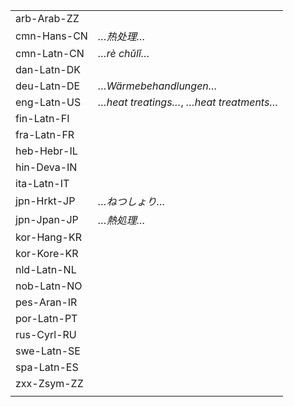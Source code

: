 | | |
|-|-|
| arb-Arab-ZZ |  |
| cmn-Hans-CN | _…热处理…_ |
| cmn-Latn-CN | _…rè chǔlǐ…_ |
| dan-Latn-DK |  |
| deu-Latn-DE | _…Wärmebehandlungen…_ |
| eng-Latn-US | _…heat treatings…_, _…heat treatments…_ |
| fin-Latn-FI |  |
| fra-Latn-FR |  |
| heb-Hebr-IL |  |
| hin-Deva-IN |  |
| ita-Latn-IT |  |
| jpn-Hrkt-JP | _…ねつしょり…_ |
| jpn-Jpan-JP | _…熱処理…_ |
| kor-Hang-KR |  |
| kor-Kore-KR |  |
| nld-Latn-NL |  |
| nob-Latn-NO |  |
| pes-Aran-IR |  |
| por-Latn-PT |  |
| rus-Cyrl-RU |  |
| swe-Latn-SE |  |
| spa-Latn-ES |  |
| zxx-Zsym-ZZ |  |
|  |  |
